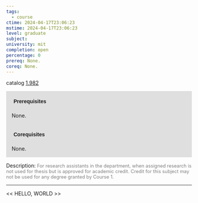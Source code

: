 ```yaml
---
tags:
  - course
ctime: 2024-04-17T23:06:23
mstime: 2024-04-17T23:06:23
level: graduate
subject: 
university: mit
completion: open
percentage: 0
prereq: None.
coreq: None.
---
```


catalog [1.982](http://student.mit.edu/catalog/m1c.html#1.982)

<span style="display: block; padding: 15px; background-color: rgb(100, 100, 100, 0.2);"><font id="m_prereq315_0" style="display: block; font-family: Arial, sans-serif; font-weight: bold; padding: 5px">Prerequisites</font><br><span id="prereq315_0">None.</span></span>
<span style="display: block; padding: 15px; background-color: rgb(100, 100, 100, 0.2);"><font id="m_coreq315_0" style="display: block; font-family: Arial, sans-serif; font-weight: bold; padding: 5px">Corequisites</font><br><span id="coreq315_0">None.</span></span>

<font style="">Description:</font>
<font style="color: grey; font-size: 0.8rem;">For research assistants in the department, when assigned research is not used for thesis but is approved for academic credit. Credit for this subject may not be used for any degree granted by Course 1.</font>



---

<< HELLO, WORLD >>
